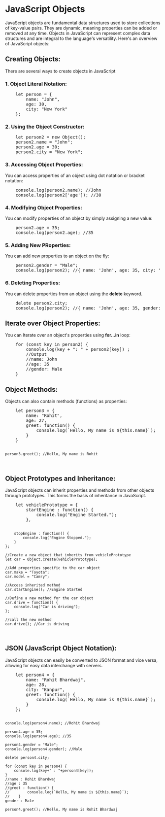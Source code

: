 # JavaScript Objects

<p>JavaScript objects are fundamental data structures used to store collections of key-value pairs. They are dynamic, meaning properties can be added or removed at any time. Objects in JavaScript can represent complex data structures and are integral to the language's versatility. Here's an overview of JavaScript objects:</p>

## Creating Objects:

<p>There are several ways to create objects in JavaScript</p>

### 1. Object Literal Notation:

<pre>
    let person = {
        name: "John",
        age: 30,
        city: "New York"
    };
</pre>

### 2. Using the Object Constructor:

<pre>
    let person2 = new Object();
    person2.name = "John";
    person2.age = 30;
    person2.city = "New York";
</pre>

### 3. Accessing Object Properties:

<p>
You can access properties of an object using dot notation or bracket notation:
</p>
<pre>
    console.log(person2.name); //John
    console.log(person2['age']); //30
</pre>

### 4. Modifying Object Properties: 
<p>You can modify properties of an object by simply assigning a new value:</p>
<pre>
    person2.age = 35;
    console.log(person2.age); //35
</pre>

### 5. Adding New PRoperties: 
<p>You can add new properties to an object on the fly:</p>
<pre>
    person2.gender = "Male";
    console.log(person2); //{ name: 'John', age: 35, city: 'New York', gender: 'Male' }
</pre>

### 6. Deleting Properties: 
<p>You can delete properties from an object using the <strong>delete</strong> keyword.</p>
<pre>
    delete person2.city;
    console.log(person2); //{ name: 'John', age: 35, gender: 'Male' }
</pre>

## Iterate over Object Properties: 
<p>You can Iterate over an object's properties using <strong>for...in</strong> loop:</p>
<pre>
    for (const key in person2) {
        console.log(key + ": " + person2[key]) ;
        //Output
        //name: John
        //age: 35
        //gender: Male
    }
</pre>

## Object Methods: 
<p>Objects can also contain methods (functions) as properties:</p>
<pre>
    let person3 = {
        name: "Rohit",
        age: 27,
        greet: function() {
            console.log(`Hello, My name is ${this.name}`);
        }
    }

    person3.greet(); //Hello, My name is Rohit
</pre>

## Object Prototypes and Inheritance:
<p>
JavaScript objects can inherit properties and methods from other objects through prototypes. This forms the basis of inheritance in JavaScript.
</p>
<pre>
    let vehiclePrototype = {
        startEngine : function() {
            console.log("Engine Started.");
        },

        stopEngine : function() {
            console.log("Engine Stopped.");
        }
    };

    //Create a new object that inherits from vehiclePrototype
    let car = Object.create(vehiclePrototype);

    //Add properties specific to the car object
    car.make = "Toyota";
    car.model = "Camry";

    //Access inherited method
    car.startEngine(); //Engine Started

    //Define a new method for the car object
    car.drive = function() {
        console.log("Car is driving");
    };

    //call the new method
    car.drive(); //Car is driving
</pre>

## JSON (JavaScript Object Notation):
<p>JavaScript objects can easily be converted to JSON format and vice versa, allowing for easy data interchange with servers.</p>
<pre>
    let person4 = {
        name: "Rohit Bhardwaj",
        age: 28,
        city: "Kanpur",
        greet: function() {
            console.log(`Hello, My name is ${this.name}`);
        }
    };

    console.log(person4.name); //Rohit Bhardwaj

    person4.age = 35;
    console.log(person4.age); //35

    person4.gender = "Male";
    console.log(person4.gender); //Male

    delete person4.city;

    for (const key in person4) {
        console.log(key+" : "+person4[key]);  
    }
    //name : Rohit Bhardwaj
    //age : 35
    //greet : function() {
    //        console.log(`Hello, My name is ${this.name}`);
    //    }
    gender : Male

    person4.greet(); //Hello, My name is Rohit Bhardwaj
</pre>
